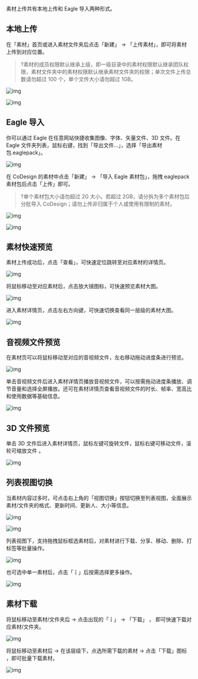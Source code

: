 
素材上传共有本地上传和 Eagle 导入两种形式。

## 本地上传

在「素材」首页或进入素材文件夹后点击「新建」 -> 「上传素材」，即可将素材上传到对应位置。

>?素材的成员权限默认继承上级，即一级目录中的素材权限默认继承团队权限，素材文件夹中的素材权限默认继承素材文件夹的权限；单次文件上传总数请勿超过 100 个，单个文件大小请勿超过 1GB。


![img](https://cdn.codesign.qq.com/hcimages/20227/c3279a3c-1be6-4c8b-a2b5-b6e81481b97a.png)

![img](https://cdn.codesign.qq.com/hcimages/20227/1f3fef21-e6f1-4fe9-ac25-6ff4e144986d.png)

## Eagle 导入

你可以通过 Eagle 在任意网站快捷收集图像、字体、矢量文件、3D 文件。在 Eagle 文件夹列表，鼠标右键，找到「导出文件...」，选择「导出素材包.eaglepack」。

![img](https://cdn.codesign.qq.com/hcimages/20229/c5cbdc9b-df6f-420e-885b-7471d7a55246.png)

在 CoDesign 的素材中点击「新建」 -> 「导入 Eagle 素材包」，拖拽 eaglepack 素材包后点击「上传」即可。

>?单个素材包大小请勿超过 2G 大小。若超过 2GB，请分拆为多个素材包后分批导入 CoDesign；请勿上传非归属于个人或使用有限制的素材。


![img](https://cdn.codesign.qq.com/hcimages/20229/1490c4bd-db7d-48b8-ab29-bff8d8148a08.png)

![img](https://cdn.codesign.qq.com/hcimages/20229/87ca4a98-f2cb-4cc2-815b-be55916b9ebb.png)

## 素材快速预览

素材上传成功后，点击「查看」，可快速定位跳转至对应素材的详情页。

![img](https://cdn.codesign.qq.com/hcimages/20227/3ab283a4-bd16-4e5b-b1e1-abb9a701dee2.png)

将鼠标移动至对应素材后，点击放大镜图标，可快速预览素材大图。

![img](https://cdn.codesign.qq.com/hcimages/20227/f86b9b6d-9928-4396-bd3a-a35e7aa1e3eb.png)

进入素材详情页，点击左右方向键，可快速切换查看同一层级的素材大图。

![img](https://cdn.codesign.qq.com/hcimages/20227/c991d027-7e51-4f28-a78f-4123882a65ff.png)

## 音视频文件预览

在素材页可以将鼠标移动至对应的音视频文件，左右移动拖动进度条进行预览。

![img](https://cdn.codesign.qq.com/hcimages/20229/85881b6e-d36e-477c-9636-87e9b03b1351.png)

单击音视频文件后进入素材详情页播放音视频文件，可以按需拖动进度条播放、调节音量和选择全屏播放。还可在素材详情页查看音视频文件的时长、帧率、宽高比和使用数据等基础信息。

![img](https://cdn.codesign.qq.com/hcimages/20229/d5ee5e7b-9c7b-470b-b32f-88111eb961e2.png)

## 3D 文件预览

单击 3D 文件后进入素材详情页，鼠标左键可旋转文件，鼠标右键可移动文件，滚轮可缩放文件 。

![img](https://cdn.codesign.qq.com/hcimages/20229/771a30b4-b5b9-42ca-97dc-de730c49e515.png)

## 列表视图切换

当素材内容过多时，可点击右上角的「视图切换」按钮切换至列表视图，全面展示素材/文件夹的格式、更新时间、更新人、大小等信息。

![img](https://cdn.codesign.qq.com/hcimages/20229/826c2e09-8253-4efa-b7d6-091626f395ff.png)

![img](https://cdn.codesign.qq.com/hcimages/20229/c06d2b16-ba94-4d3b-984b-d25f8ccdc68c.png)

列表视图下，支持拖拽鼠标框选素材后，对素材进行下载、分享、移动、删除、打标签等批量操作。

![img](https://cdn.codesign.qq.com/hcimages/20229/9c507790-4d42-46dd-970f-b26192ba7b83.png)

也可选中单一素材后，点击「┇」后按需选择更多操作。

![img](https://cdn.codesign.qq.com/hcimages/20229/70ec8842-149e-495d-bdea-12ac87b8aa4b.png)

## 素材下载

将鼠标移动至素材/文件夹后 -> 点击出现的「┇」 -> 「下载」 ， 即可快速下载对应素材/文件夹。

![img](https://cdn.codesign.qq.com/hcimages/20227/9b7b5a40-29e7-45c3-a58c-77c447abf261.png)

将鼠标移动至素材后 -> 在该层级下，点选所需下载的素材 -> 点击「下载」图标 ，即可批量下载素材。

![img](https://cdn.codesign.qq.com/hcimages/20227/e101ffe7-a8ae-4956-a695-19467d27acf6.png)
